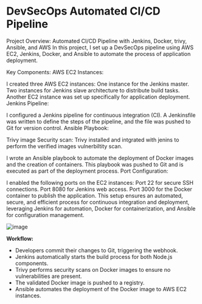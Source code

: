 # DevSecOps Automated CI/CD Pipeline
Project Overview: Automated CI/CD Pipeline with Jenkins, Docker, trivy, Ansible, and AWS
In this project, I set up a DevSecOps pipeline using AWS EC2, Jenkins, Docker, and Ansible to automate the process of application deployment.

Key Components:
AWS EC2 Instances:

I created three AWS EC2 instances:
One instance for the Jenkins master.
Two instances for Jenkins slave architecture to distribute build tasks.
Another EC2 instance was set up specifically for application deployment.
Jenkins Pipeline:

I configured a Jenkins pipeline for continuous integration (CI).
A Jenkinsfile was written to define the steps of the pipeline, and the file was pushed to Git for version control.
Ansible Playbook:

Trivy image Security scan:
Trivy installed and intgrated with jenins to perform the verified images vulnerbiltity scan.

I wrote an Ansible playbook to automate the deployment of Docker images and the creation of containers.
This playbook was pushed to Git and is executed as part of the deployment process.
Port Configuration:

I enabled the following ports on the EC2 instances:
Port 22 for secure SSH connections.
Port 8080 for Jenkins web access.
Port 3000 for the Docker container to publish the application.
This setup ensures an automated, secure, and efficient process for continuous integration and deployment, leveraging Jenkins for automation, Docker for containerization, and Ansible for configuration management.

  
![image](https://github.com/user-attachments/assets/f3d7a98f-e342-4c61-a7ed-03cae93c8d21)

**Workflow:**

  - Developers commit their changes to Git, triggering the webhook.
  - Jenkins automatically starts the build process for both Node.js components.
  - Trivy performs security scans on Docker images to ensure no vulnerabilities are present.
  - The validated Docker image is pushed to a registry.
  - Ansible automates the deployment of the Docker image to AWS EC2 instances.


